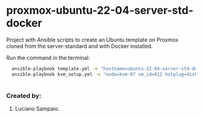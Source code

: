 # proxmox-ubuntu-22-04-server-std-docker
Project with Ansible scripts to create an Ubuntu template on Proxmox cloned from the server-standard and with Docker installed.

Run the command in the terminal:
```bash
  ansible-playbook template.yml -e "hostname=ubuntu-22-04-server-std-docker"
  ansible-playbook kvm_setup.yml -e "node=kvm-07 vm_id=912 hotplug=disk,network,cpu storage_pool=Ceph_Gold"
```

#
### Created by:

1. Luciano Sampaio.
